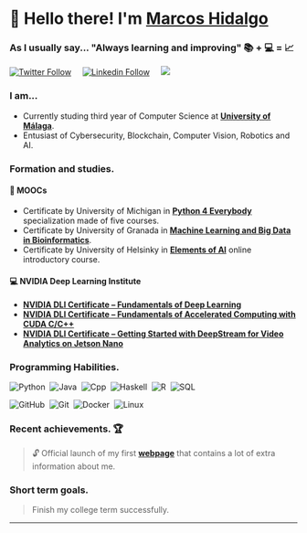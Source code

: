 # 👋 Hello there! I'm [Marcos Hidalgo][website] 
### As I usually say... "Always learning and improving" 📚 + 💻 =  📈

[![Twitter Follow](https://img.shields.io/twitter/follow/marcoshidalgob?color=%231DA1F2&label=Twitter&logo=twitter&style=plastic)](https://twitter.com/marcoshidalgob)&nbsp;&nbsp;&nbsp;&nbsp;
[![Linkedin Follow](https://img.shields.io/twitter/url?url=https://www.linkedin.com/in/marcoshidalgobcolor=%231DA1F2&label=LinkedIn&logo=linkedin&style=social)](https://www.linkedin.com/in/marcoshidalgob)&nbsp;&nbsp;&nbsp;&nbsp;
<a href="mailto:marcoshidalgobanos@gmail.com?subject=Hi%20Marcos%20Hidalgo"><img src="https://img.shields.io/badge/gmail-%23D14836.svg?&style=flat&logo=gmail&logoColor=white" /></a> 


### I am...
* Currently studing third year of Computer Science at **[University of Málaga](https://www.uma.es/#gsc.tab=0)**.
* Entusiast of Cybersecurity, Blockchain, Computer Vision, Robotics and AI.
<!--
* 📄 Check my **[CV][website]** for more info.
-->

### Formation and studies.
<!--
#### 🎓 College 
*  Computer Science degree at **[University of Málaga](https://www.uma.es/#gsc.tab=0)**.
* Experiencia laboral (practicas)
-->
#### 🚀 MOOCs 
*  Certificate by University of Michigan in **[Python 4 Everybody](https://www.coursera.org/specializations/python)** specialization made of five courses.
*  Certificate by University of Granada in **[Machine Learning and Big Data in Bioinformatics](https://abierta.ugr.es/course/view.php?id=57)**.
*  Certificate by University of Helsinky in **[Elements of AI](https://course.elementsofai.com/)** online introductory course.

#### 💻 NVIDIA Deep Learning Institute 
*  **[NVIDIA DLI Certificate – Fundamentals of Deep Learning](https://courses.nvidia.com/certificates/fa23c9b1177f481e98165b17fb69fc9d)**
*  **[NVIDIA DLI Certificate – Fundamentals of Accelerated Computing with CUDA C/C++](https://courses.nvidia.com/certificates/9cdf38e81db44420b09072d8b91d7e85)** 
*  **[NVIDIA DLI Certificate – Getting Started with DeepStream for Video Analytics on Jetson Nano](https://courses.nvidia.com/certificates/22239167c9994f60884829f671b29c3a)** 

### Programming Habilities.

![Python](https://img.shields.io/badge/PYTHON-3776AB.svg?&style=flat&logo=python&logoColor=white)&nbsp;
![Java](https://img.shields.io/badge/JAVA-007396.svg?&style=flat&logo=java&logoColor=white)&nbsp;
![Cpp](https://img.shields.io/badge/C%20/%20C++-00599C.svg?&style=flat&logo=c%2B%2B&logoColor=white)&nbsp;
![Haskell](https://img.shields.io/badge/Haskell-3776AB.svg?&style=flat&logo=haskell&logoColor=white)&nbsp;
![R](https://img.shields.io/badge/R%20Language-003B57.svg?&style=flat&logo=R&logoColor=white)&nbsp;
![SQL](https://img.shields.io/badge/SQL-F80000.svg?&style=flat&logo=oracle&logoColor=white)&nbsp;
&nbsp;&nbsp;&nbsp;

![GitHub](https://img.shields.io/badge/-GitHub-181717?style=flat&logo=github)&nbsp;
![Git](https://img.shields.io/badge/-Git-181717?style=flat&logo=git)&nbsp;
![Docker](https://img.shields.io/badge/-Docker-181717?style=flat&logo=docker)&nbsp;
![Linux](https://img.shields.io/badge/Linux-181717?style=flat&logo=linux)&nbsp;
&nbsp;&nbsp;&nbsp;

<!--
![VS Code](https://img.shields.io/badge/-VS%20Code-007ACC?style=flat-square&logo=visual-studio-code)&nbsp;
![IntelliJ](https://img.shields.io/badge/-IntelliJ%20IDEA-black?style=flat-square&logo=jetbrains)&nbsp;
&nbsp;&nbsp;&nbsp;
-->

### Recent achievements. 🏆
> 🔓 Official launch of my first **[webpage][website]** that contains a lot of extra information about me.


### Short term goals.
> Finish my college term successfully.


---

<!-- LINKS -->
[website]: https://markoshb.github.io/

